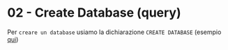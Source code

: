 # 02 - Create Database (query)

Per `creare un database` usiamo la dichiarazione `CREATE DATABASE`
    (esempio [qui](02_CREATE_DATABASE.js))